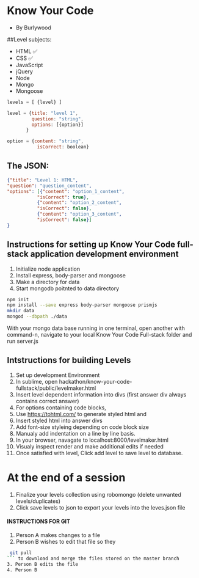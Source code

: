 # Know Your Code
 - By Burlywood

##Level subjects:
- HTML ✅
- CSS ✅
- JavaScript
- jQuery
- Node
- Mongo
- Mongoose


```javascript
levels = [ {level} ]

level = {title: "level 1",
         question: "string",
         options: [{option}]
       }

option = {content: "string",
           isCorrect: boolean}
```
## The JSON:
```json
{"title": "Level 1: HTML",
"question": "question_content",
"options": [{"content": "option_1_content",
           "isCorrect": true},
           {"content": "option_2_content",
           "isCorrect": false},
           {"content": "option_3_content",
           "isCorrect": false}]
}
```
## Instructions for setting up Know Your Code full-stack application development environment
1. Initialize node application
2. Install express, body-parser and mongoose
3. Make a directory for data
4. Start mongodb poitnted to data directory
```bash
npm init
npm install --save express body-parser mongoose prismjs
mkdir data
mongod --dbpath ./data
```
With your mongo data base running in one terminal, open another with command-n, navigate to your local Know Your Code Full-stack folder and run server.js

## Intstructions for building Levels
1. Set up development Environment
2. In sublime, open hackathon/know-your-code-fullstack/public/levelmaker.html
3. Insert level dependent information into divs (first answer div always contains correct answer)
4. For options containing code blocks, 
  1. Use https://tohtml.com/ to generate styled html and 
  2. Insert styled html into answer divs 
  3. Add font-size styleing depending on code block size
  4. Manualy add indentation on a line by line basis.
5. In your browser, navagate to localhost:8000/levelmaker.html
6. Visualy inspect render and make additional edits if needed
7. Once satisfied with level, Click add level to save level to database.

# At the end of a session

1. Finalize your levels collection using robomongo (delete unwanted levels/duplicates)
2. Click save levels to json to export your levels into the leves.json file

#### INSTRUCTIONS FOR GIT 

1. Person A makes changes to a file
2. Person B wishes to edit that file so they
 ```bash
  git pull 
 ``` to download and merge the files stored on the master branch
3. Person B edits the file
4. Person B 

